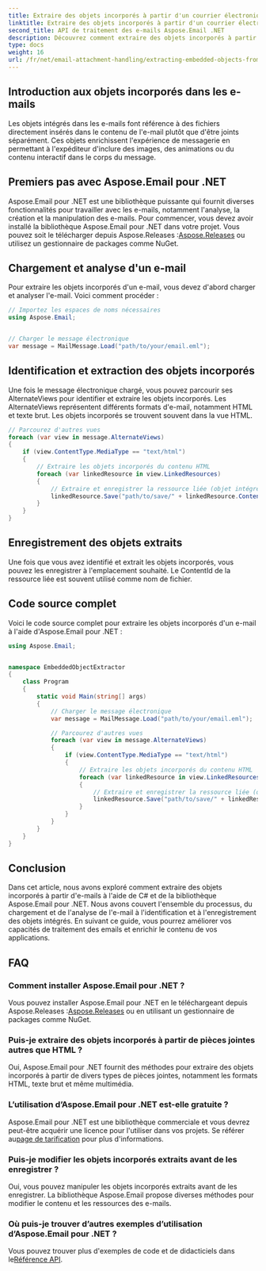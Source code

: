 ```yaml
---
title: Extraire des objets incorporés à partir d'un courrier électronique avec C#
linktitle: Extraire des objets incorporés à partir d'un courrier électronique avec C#
second_title: API de traitement des e-mails Aspose.Email .NET
description: Découvrez comment extraire des objets incorporés à partir d'e-mails à l'aide de C# et Aspose.Email pour .NET. Guide étape par étape avec des exemples de code.
type: docs
weight: 16
url: /fr/net/email-attachment-handling/extracting-embedded-objects-from-email-with-csharp/
---
```


## Introduction aux objets incorporés dans les e-mails

Les objets intégrés dans les e-mails font référence à des fichiers directement insérés dans le contenu de l'e-mail plutôt que d'être joints séparément. Ces objets enrichissent l'expérience de messagerie en permettant à l'expéditeur d'inclure des images, des animations ou du contenu interactif dans le corps du message.

## Premiers pas avec Aspose.Email pour .NET

 Aspose.Email pour .NET est une bibliothèque puissante qui fournit diverses fonctionnalités pour travailler avec les e-mails, notamment l'analyse, la création et la manipulation des e-mails. Pour commencer, vous devez avoir installé la bibliothèque Aspose.Email pour .NET dans votre projet. Vous pouvez soit le télécharger depuis Aspose.Releases :[Aspose.Releases](https://releases.aspose.com/email/net/) ou utilisez un gestionnaire de packages comme NuGet.

## Chargement et analyse d'un e-mail

Pour extraire les objets incorporés d'un e-mail, vous devez d'abord charger et analyser l'e-mail. Voici comment procéder :

```csharp
// Importez les espaces de noms nécessaires
using Aspose.Email;


// Charger le message électronique
var message = MailMessage.Load("path/to/your/email.eml");
```

## Identification et extraction des objets incorporés

Une fois le message électronique chargé, vous pouvez parcourir ses AlternateViews pour identifier et extraire les objets incorporés. Les AlternateViews représentent différents formats d'e-mail, notamment HTML et texte brut. Les objets incorporés se trouvent souvent dans la vue HTML.

```csharp
// Parcourez d'autres vues
foreach (var view in message.AlternateViews)
{
    if (view.ContentType.MediaType == "text/html")
    {
        // Extraire les objets incorporés du contenu HTML
        foreach (var linkedResource in view.LinkedResources)
        {
            // Extraire et enregistrer la ressource liée (objet intégré)
            linkedResource.Save("path/to/save/" + linkedResource.ContentId);
        }
    }
}
```

## Enregistrement des objets extraits

Une fois que vous avez identifié et extrait les objets incorporés, vous pouvez les enregistrer à l'emplacement souhaité. Le ContentId de la ressource liée est souvent utilisé comme nom de fichier.

## Code source complet

Voici le code source complet pour extraire les objets incorporés d'un e-mail à l'aide d'Aspose.Email pour .NET :

```csharp
using Aspose.Email;


namespace EmbeddedObjectExtractor
{
    class Program
    {
        static void Main(string[] args)
        {
            // Charger le message électronique
            var message = MailMessage.Load("path/to/your/email.eml");

            // Parcourez d'autres vues
            foreach (var view in message.AlternateViews)
            {
                if (view.ContentType.MediaType == "text/html")
                {
                    // Extraire les objets incorporés du contenu HTML
                    foreach (var linkedResource in view.LinkedResources)
                    {
                        // Extraire et enregistrer la ressource liée (objet intégré)
                        linkedResource.Save("path/to/save/" + linkedResource.ContentId);
                    }
                }
            }
        }
    }
}
```

## Conclusion

Dans cet article, nous avons exploré comment extraire des objets incorporés à partir d'e-mails à l'aide de C# et de la bibliothèque Aspose.Email pour .NET. Nous avons couvert l'ensemble du processus, du chargement et de l'analyse de l'e-mail à l'identification et à l'enregistrement des objets intégrés. En suivant ce guide, vous pourrez améliorer vos capacités de traitement des emails et enrichir le contenu de vos applications.

## FAQ

### Comment installer Aspose.Email pour .NET ?

 Vous pouvez installer Aspose.Email pour .NET en le téléchargeant depuis Aspose.Releases :[Aspose.Releases](https://releases.aspose.com/email/net/) ou en utilisant un gestionnaire de packages comme NuGet. 

### Puis-je extraire des objets incorporés à partir de pièces jointes autres que HTML ?

Oui, Aspose.Email pour .NET fournit des méthodes pour extraire des objets incorporés à partir de divers types de pièces jointes, notamment les formats HTML, texte brut et même multimédia.

### L’utilisation d’Aspose.Email pour .NET est-elle gratuite ?

 Aspose.Email pour .NET est une bibliothèque commerciale et vous devrez peut-être acquérir une licence pour l'utiliser dans vos projets. Se référer au[page de tarification](https://purchase.aspose.com/pricing/email/net) pour plus d'informations.

### Puis-je modifier les objets incorporés extraits avant de les enregistrer ?

Oui, vous pouvez manipuler les objets incorporés extraits avant de les enregistrer. La bibliothèque Aspose.Email propose diverses méthodes pour modifier le contenu et les ressources des e-mails.

### Où puis-je trouver d’autres exemples d’utilisation d’Aspose.Email pour .NET ?

 Vous pouvez trouver plus d'exemples de code et de didacticiels dans le[Référence API](https://reference.aspose.com/email/net/). 